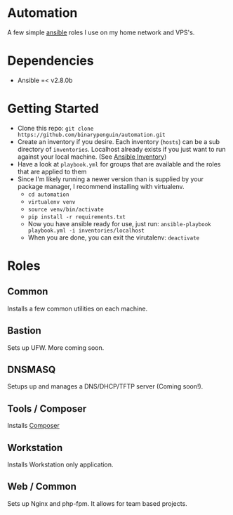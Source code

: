 # Automation
A few simple [ansible](https://docs.ansible.com) roles I use on my home network and VPS's.

# Dependencies
* Ansible =< v2.8.0b

# Getting Started
* Clone this repo: ```git clone https://github.com/binarypenguin/automation.git```
* Create an inventory if you desire. Each inventory (```hosts```) can be a sub directory of ```inventories```. Localhost already exists if you just want to run against your local machine. (See [Ansible Inventory](http://docs.ansible.com/ansible/intro_inventory.html))
* Have a look at ```playbook.yml``` for groups that are available and the roles that are applied to them
* Since I'm likely running a newer version than is supplied by your package manager, I recommend installing with virtualenv.
  * ```cd automation```
  * ```virtualenv venv```
  * ```source venv/bin/activate```
  * ```pip install -r requirements.txt```
  * Now you have ansible ready for use, just run: ```ansible-playbook playbook.yml -i inventories/localhost```
  * When you are done, you can exit the virutalenv: ```deactivate```

# Roles
## Common
Installs a few common utilities on each machine.

## Bastion
Sets up UFW. More coming soon.

## DNSMASQ
Setups up and manages a DNS/DHCP/TFTP server (Coming soon!).

## Tools / Composer
Installs [Composer](https://getcomposer.org/)

## Workstation
Installs Workstation only application.

## Web / Common
Sets up Nginx and php-fpm. It allows for team based projects.
